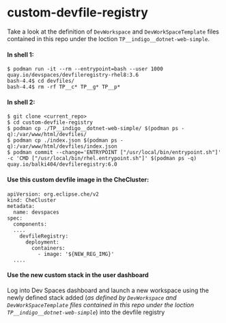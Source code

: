 # custom-devfile-registry

Take a look at the definition of `DevWorkspace` and `DevWorkSpaceTemplate` files contained in this repo under the loction `TP__indigo__dotnet-web-simple`.


#### In shell 1: 

```
$ podman run -it --rm --entrypoint=bash --user 1000 quay.io/devspaces/devfileregistry-rhel8:3.6
bash-4.4$ cd devfiles/
bash-4.4$ rm -rf TP__c* TP__g* TP__p*
```

#### In shell 2:

```
$ git clone <current_repo>
$ cd custom-devfile-registry
$ podman cp ./TP__indigo__dotnet-web-simple/ $(podman ps -q):/var/www/html/devfiles/
$ podman cp ./index.json $(podman ps -q):/var/www/html/devfiles/index.json 
$ podman commit --change='ENTRYPOINT ["/usr/local/bin/entrypoint.sh"]' -c 'CMD ["/usr/local/bin/rhel.entrypoint.sh"]' $(podman ps -q) quay.io/balki404/devfileregistry:6.0
```
#### Use this custom devfile image in the CheCluster:

```
apiVersion: org.eclipse.che/v2
kind: CheCluster
metadata:
  name: devspaces
spec:
  components:
  ....
    devfileRegistry:
      deployment:
        containers:
          - image: '${NEW_REG_IMG}'
  ....
  ```
  
  #### Use the new custom stack in the user dashboard
  
  Log into Dev Spaces dashboard and launch a new workspace using the newly defined stack added (_as defined by `DevWorkspace` and `DevWorkSpaceTemplate` files contained in this repo under the loction `TP__indigo__dotnet-web-simple`_) into the devfile registry

